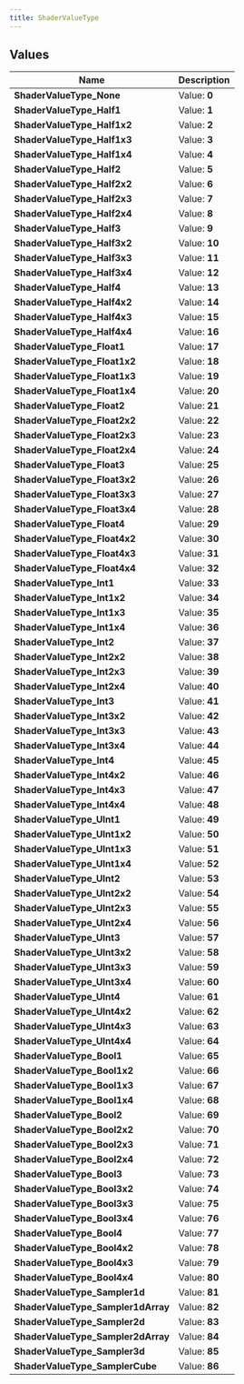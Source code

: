 ```yaml
---
title: ShaderValueType
---
```


## Values
| Name | Description |
| ---- | ----------- |
| **ShaderValueType_None** | Value: **0** |
| **ShaderValueType_Half1** | Value: **1** |
| **ShaderValueType_Half1x2** | Value: **2** |
| **ShaderValueType_Half1x3** | Value: **3** |
| **ShaderValueType_Half1x4** | Value: **4** |
| **ShaderValueType_Half2** | Value: **5** |
| **ShaderValueType_Half2x2** | Value: **6** |
| **ShaderValueType_Half2x3** | Value: **7** |
| **ShaderValueType_Half2x4** | Value: **8** |
| **ShaderValueType_Half3** | Value: **9** |
| **ShaderValueType_Half3x2** | Value: **10** |
| **ShaderValueType_Half3x3** | Value: **11** |
| **ShaderValueType_Half3x4** | Value: **12** |
| **ShaderValueType_Half4** | Value: **13** |
| **ShaderValueType_Half4x2** | Value: **14** |
| **ShaderValueType_Half4x3** | Value: **15** |
| **ShaderValueType_Half4x4** | Value: **16** |
| **ShaderValueType_Float1** | Value: **17** |
| **ShaderValueType_Float1x2** | Value: **18** |
| **ShaderValueType_Float1x3** | Value: **19** |
| **ShaderValueType_Float1x4** | Value: **20** |
| **ShaderValueType_Float2** | Value: **21** |
| **ShaderValueType_Float2x2** | Value: **22** |
| **ShaderValueType_Float2x3** | Value: **23** |
| **ShaderValueType_Float2x4** | Value: **24** |
| **ShaderValueType_Float3** | Value: **25** |
| **ShaderValueType_Float3x2** | Value: **26** |
| **ShaderValueType_Float3x3** | Value: **27** |
| **ShaderValueType_Float3x4** | Value: **28** |
| **ShaderValueType_Float4** | Value: **29** |
| **ShaderValueType_Float4x2** | Value: **30** |
| **ShaderValueType_Float4x3** | Value: **31** |
| **ShaderValueType_Float4x4** | Value: **32** |
| **ShaderValueType_Int1** | Value: **33** |
| **ShaderValueType_Int1x2** | Value: **34** |
| **ShaderValueType_Int1x3** | Value: **35** |
| **ShaderValueType_Int1x4** | Value: **36** |
| **ShaderValueType_Int2** | Value: **37** |
| **ShaderValueType_Int2x2** | Value: **38** |
| **ShaderValueType_Int2x3** | Value: **39** |
| **ShaderValueType_Int2x4** | Value: **40** |
| **ShaderValueType_Int3** | Value: **41** |
| **ShaderValueType_Int3x2** | Value: **42** |
| **ShaderValueType_Int3x3** | Value: **43** |
| **ShaderValueType_Int3x4** | Value: **44** |
| **ShaderValueType_Int4** | Value: **45** |
| **ShaderValueType_Int4x2** | Value: **46** |
| **ShaderValueType_Int4x3** | Value: **47** |
| **ShaderValueType_Int4x4** | Value: **48** |
| **ShaderValueType_UInt1** | Value: **49** |
| **ShaderValueType_UInt1x2** | Value: **50** |
| **ShaderValueType_UInt1x3** | Value: **51** |
| **ShaderValueType_UInt1x4** | Value: **52** |
| **ShaderValueType_UInt2** | Value: **53** |
| **ShaderValueType_UInt2x2** | Value: **54** |
| **ShaderValueType_UInt2x3** | Value: **55** |
| **ShaderValueType_UInt2x4** | Value: **56** |
| **ShaderValueType_UInt3** | Value: **57** |
| **ShaderValueType_UInt3x2** | Value: **58** |
| **ShaderValueType_UInt3x3** | Value: **59** |
| **ShaderValueType_UInt3x4** | Value: **60** |
| **ShaderValueType_UInt4** | Value: **61** |
| **ShaderValueType_UInt4x2** | Value: **62** |
| **ShaderValueType_UInt4x3** | Value: **63** |
| **ShaderValueType_UInt4x4** | Value: **64** |
| **ShaderValueType_Bool1** | Value: **65** |
| **ShaderValueType_Bool1x2** | Value: **66** |
| **ShaderValueType_Bool1x3** | Value: **67** |
| **ShaderValueType_Bool1x4** | Value: **68** |
| **ShaderValueType_Bool2** | Value: **69** |
| **ShaderValueType_Bool2x2** | Value: **70** |
| **ShaderValueType_Bool2x3** | Value: **71** |
| **ShaderValueType_Bool2x4** | Value: **72** |
| **ShaderValueType_Bool3** | Value: **73** |
| **ShaderValueType_Bool3x2** | Value: **74** |
| **ShaderValueType_Bool3x3** | Value: **75** |
| **ShaderValueType_Bool3x4** | Value: **76** |
| **ShaderValueType_Bool4** | Value: **77** |
| **ShaderValueType_Bool4x2** | Value: **78** |
| **ShaderValueType_Bool4x3** | Value: **79** |
| **ShaderValueType_Bool4x4** | Value: **80** |
| **ShaderValueType_Sampler1d** | Value: **81** |
| **ShaderValueType_Sampler1dArray** | Value: **82** |
| **ShaderValueType_Sampler2d** | Value: **83** |
| **ShaderValueType_Sampler2dArray** | Value: **84** |
| **ShaderValueType_Sampler3d** | Value: **85** |
| **ShaderValueType_SamplerCube** | Value: **86** |

